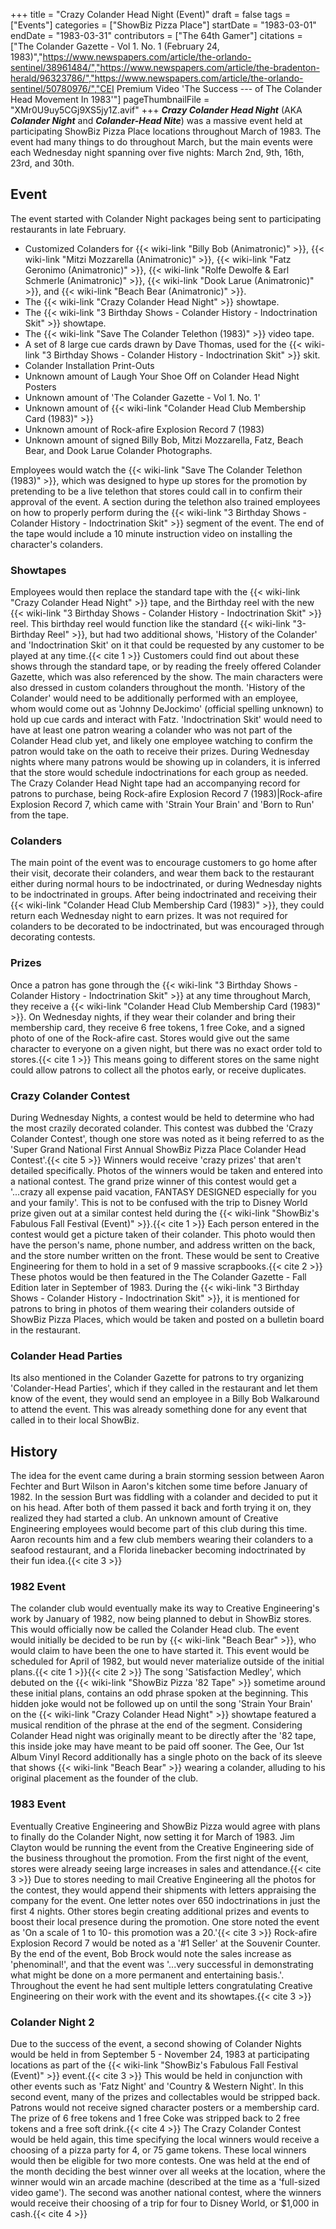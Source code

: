 +++
title = "Crazy Colander Head Night (Event)"
draft = false
tags = ["Events"]
categories = ["ShowBiz Pizza Place"]
startDate = "1983-03-01"
endDate = "1983-03-31"
contributors = ["The 64th Gamer"]
citations = ["The Colander Gazette - Vol 1. No. 1 (February 24, 1983)","https://www.newspapers.com/article/the-orlando-sentinel/38961484/","https://www.newspapers.com/article/the-bradenton-herald/96323786/","https://www.newspapers.com/article/the-orlando-sentinel/50780976/","CEI Premium Video 'The Success --- of The Colander Head Movement In 1983'"]
pageThumbnailFile = "XMr0U9uy5CGj9XS5jy1Z.avif"
+++
***Crazy Colander Head Night*** (AKA ***Colander Night*** and ***Colander-Head Nite***) was a massive event held at participating ShowBiz Pizza Place locations throughout March of 1983.
The event had many things to do throughout March, but the main events were each Wednesday night spanning over five nights: March 2nd, 9th, 16th, 23rd, and 30th.

## Event

The event started with Colander Night packages being sent to participating restaurants in late February.

- Customized Colanders for {{< wiki-link "Billy Bob (Animatronic)" >}}, {{< wiki-link "Mitzi Mozzarella (Animatronic)" >}}, {{< wiki-link "Fatz Geronimo (Animatronic)" >}}, {{< wiki-link "Rolfe Dewolfe & Earl Schmerle (Animatronic)" >}}, {{< wiki-link "Dook Larue (Animatronic)" >}}, and {{< wiki-link "Beach Bear (Animatronic)" >}}.
- The {{< wiki-link "Crazy Colander Head Night" >}} showtape.
- The {{< wiki-link "3 Birthday Shows - Colander History - Indoctrination Skit" >}} showtape.
- The {{< wiki-link "Save The Colander Telethon (1983)" >}} video tape.
- A set of 8 large cue cards drawn by Dave Thomas, used for the {{< wiki-link "3 Birthday Shows - Colander History - Indoctrination Skit" >}} skit.
- Colander Installation Print-Outs
- Unknown amount of Laugh Your Shoe Off on Colander Head Night Posters
- Unknown amount of 'The Colander Gazette - Vol 1. No. 1'
- Unknown amount of {{< wiki-link "Colander Head Club Membership Card (1983)" >}}
- Unknown amount of Rock-afire Explosion Record 7 (1983)
- Unknown amount of signed Billy Bob, Mitzi Mozzarella, Fatz, Beach Bear, and Dook Larue Colander Photographs.

Employees would watch the {{< wiki-link "Save The Colander Telethon (1983)" >}}, which was designed to hype up stores for the promotion by pretending to be a live telethon that stores could call in to confirm their approval of the event. A section during the telethon also trained employees on how to properly perform during the {{< wiki-link "3 Birthday Shows - Colander History - Indoctrination Skit" >}} segment of the event. The end of the tape would include a 10 minute instruction video on installing the character's colanders.

### Showtapes

Employees would then replace the standard tape with the {{< wiki-link "Crazy Colander Head Night" >}} tape, and the Birthday reel with the new {{< wiki-link "3 Birthday Shows - Colander History - Indoctrination Skit" >}} reel. This birthday reel would function like the standard {{< wiki-link "3-Birthday Reel" >}}, but had two additional shows, 'History of the Colander' and 'Indoctrination Skit' on it that could be requested by any customer to be played at any time.{{< cite 1 >}} Customers could find out about these shows through the standard tape, or by reading the freely offered Colander Gazette, which was also referenced by the show. The main characters were also dressed in custom colanders throughout the month.
'History of the Colander' would need to be additionally performed with an employee, whom would come out as 'Johnny DeJockimo' (official spelling unknown) to hold up cue cards and interact with Fatz. 'Indoctrination Skit' would need to have at least one patron wearing a colander who was not part of the Colander Head club yet, and likely one employee watching to confirm the patron would take on the oath to receive their prizes. During Wednesday nights where many patrons would be showing up in colanders, it is inferred that the store would schedule indoctrinations for each group as needed.
The Crazy Colander Head Night tape had an accompanying record for patrons to purchase, being Rock-afire Explosion Record 7 (1983)|Rock-afire Explosion Record 7, which came with 'Strain Your Brain' and 'Born to Run' from the tape.

### Colanders

The main point of the event was to encourage customers to go home after their visit, decorate their colanders, and wear them back to the restaurant either during normal hours to be indoctrinated, or during Wednesday nights to be indoctrinated in groups. After being indoctrinated and receiving their {{< wiki-link "Colander Head Club Membership Card (1983)" >}}, they could return each Wednesday night to earn prizes. It was not required for colanders to be decorated to be indoctrinated, but was encouraged through decorating contests.

### Prizes

Once a patron has gone through the {{< wiki-link "3 Birthday Shows - Colander History - Indoctrination Skit" >}} at any time throughout March, they receive a {{< wiki-link "Colander Head Club Membership Card (1983)" >}}. On Wednesday nights, if they wear their colander and bring their membership card, they receive 6 free tokens, 1 free Coke, and a signed photo of one of the Rock-afire cast. Stores would give out the same character to everyone on a given night, but there was no exact order told to stores.{{< cite 1 >}} This means going to different stores on the same night could allow patrons to collect all the photos early, or receive duplicates.

### Crazy Colander Contest

During Wednesday Nights, a contest would be held to determine who had the most crazily decorated colander. This contest was dubbed the 'Crazy Colander Contest', though one store was noted as it being referred to as the 'Super Grand National First Annual ShowBiz Pizza Place Colander Head Contest'.{{< cite 5 >}}  Winners would receive 'crazy prizes' that aren't detailed specifically. Photos of the winners would be taken and entered into a national contest. The grand prize winner of this contest would get a '...crazy all expense paid vacation, FANTASY DESIGNED especially for you and your family'. This is not to be confused with the trip to Disney World prize given out at a similar contest held during the {{< wiki-link "ShowBiz's Fabulous Fall Festival (Event)" >}}.{{< cite 1 >}}
Each person entered in the contest would get a picture taken of their colander. This photo would then have the person's name, phone number, and address written on the back, and the store number written on the front. These would be sent to Creative Engineering for them to hold in a set of 9 massive scrapbooks.{{< cite 2 >}} These photos would be then featured in the The Colander Gazette - Fall Edition later in September of 1983. During the {{< wiki-link "3 Birthday Shows - Colander History - Indoctrination Skit" >}}, it is mentioned for patrons to bring in photos of them wearing their colanders outside of ShowBiz Pizza Places, which would be taken and posted on a bulletin board in the restaurant.

### Colander Head Parties

Its also mentioned in the Colander Gazette for patrons to try organizing 'Colander-Head Parties', which if they called in the restaurant and let them know of the event, they would send an employee in a Billy Bob Walkaround to attend the event. This was already something done for any event that called in to their local ShowBiz.

## History

The idea for the event came during a brain storming session between Aaron Fechter and Burt Wilson in Aaron's kitchen some time before January of 1982. In the session Burt was fiddling with a colander and decided to put it on his head. After both of them passed it back and forth trying it on, they realized they had started a club. An unknown amount of Creative Engineering employees would become part of this club during this time. Aaron recounts him and a few club members wearing their colanders to a seafood restaurant, and a Florida linebacker becoming indoctrinated by their fun idea.{{< cite 3 >}}

### 1982 Event

The colander club would eventually make its way to Creative Engineering's work by January of 1982, now being planned to debut in ShowBiz stores. This would officially now be called the Colander Head club. The event would initially be decided to be run by {{< wiki-link "Beach Bear" >}}, who would claim to have been the one to have started it. This event would be scheduled for April of 1982, but would never materialize outside of the initial plans.{{< cite 1 >}}{{< cite 2 >}}
The song 'Satisfaction Medley', which debuted on the {{< wiki-link "ShowBiz Pizza '82 Tape" >}} sometime around these initial plans, contains an odd phrase spoken at the beginning. This hidden joke would not be followed up on until the song 'Strain Your Brain' on the {{< wiki-link "Crazy Colander Head Night" >}} showtape featured a musical rendition of the phrase at the end of the segment. Considering Colander Head night was originally meant to be directly after the '82 tape, this inside joke may have meant to be paid off sooner.
The Gee, Our 1st Album Vinyl Record additionally has a single photo on the back of its sleeve that shows {{< wiki-link "Beach Bear" >}} wearing a colander, alluding to his original placement as the founder of the club.

### 1983 Event

Eventually Creative Engineering and ShowBiz Pizza would agree with plans to finally do the Colander Night, now setting it for March of 1983. Jim Clayton would be running the event from the Creative Engineering side of the business throughout the promotion. From the first night of the event, stores were already seeing large increases in sales and attendance.{{< cite 3 >}}
Due to stores needing to mail Creative Engineering all the photos for the contest, they would append their shipments with letters appraising the company for the event. One letter notes over 650 indoctrinations in just the first 4 nights. Other stores begin creating additional prizes and events to boost their local presence during the promotion. One store noted the event as 'On a scale of 1 to 10- this promotion was a 20.'{{< cite 3 >}} Rock-afire Explosion Record 7 would be noted as a '#1 Seller' at the Souvenir Counter.
By the end of the event, Bob Brock would note the sales increase as 'phenominal!', and that the event was '...very successful in demonstrating what might be done on a more permanent and entertaining basis.'. Throughout the event he had sent multiple letters congratulating Creative Engineering on their work with the event and its showtapes.{{< cite 3 >}}

### Colander Night 2

Due to the success of the event, a second showing of Colander Nights would be held in from September 5 - November 24, 1983 at participating locations as part of the {{< wiki-link "ShowBiz's Fabulous Fall Festival (Event)" >}} event.{{< cite 3 >}} This would be held in conjunction with other events such as 'Fatz Night' and 'Country & Western Night'.
In this second event, many of the prizes and collectables would be stripped back. Patrons would not receive signed character posters or a membership card. The prize of 6 free tokens and 1 free Coke was stripped back to 2 free tokens and a free soft drink.{{< cite 4 >}}
The Crazy Colander Contest would be held again, this time specifying the local winners would receive a choosing of a pizza party for 4, or 75 game tokens. These local winners would then be eligible for two more contests. One was held at the end of the month deciding the best winner over all weeks at the location, where the winner would win an arcade machine (described at the time as a 'full-sized video game'). The second was another national contest, where the winners would receive their choosing of a trip for four to Disney World, or $1,000 in cash.{{< cite 4 >}}